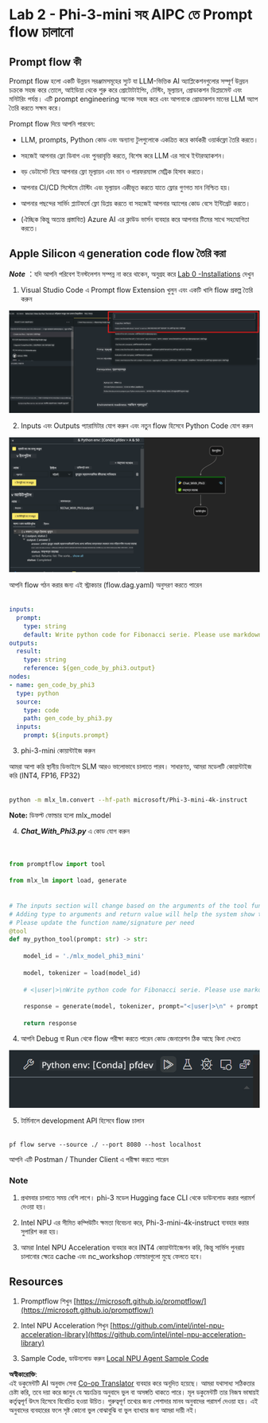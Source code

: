 <!--
CO_OP_TRANSLATOR_METADATA:
{
  "original_hash": "3dbbf568625b1ee04b354c2dc81d3248",
  "translation_date": "2025-05-09T19:37:49+00:00",
  "source_file": "md/02.Application/02.Code/Phi3/VSCodeExt/HOL/Apple/02.PromptflowWithMLX.md",
  "language_code": "bn"
}
-->
# **Lab 2 - Phi-3-mini সহ AIPC তে Prompt flow চালানো**

## **Prompt flow কী**

Prompt flow হলো একটি উন্নয়ন সরঞ্জামসমূহের স্যুট যা LLM-ভিত্তিক AI অ্যাপ্লিকেশনগুলোর সম্পূর্ণ উন্নয়ন চক্রকে সহজ করে তোলে, আইডিয়া থেকে শুরু করে প্রোটোটাইপিং, টেস্টিং, মূল্যায়ন, প্রোডাকশন ডিপ্লয়মেন্ট এবং মনিটরিং পর্যন্ত। এটি prompt engineering অনেক সহজ করে এবং আপনাকে প্রোডাকশন মানের LLM অ্যাপ তৈরি করতে সক্ষম করে।

Prompt flow দিয়ে আপনি পারবেন:

- LLM, prompts, Python কোড এবং অন্যান্য টুলগুলোকে একত্রিত করে কার্যকরী ওয়ার্কফ্লো তৈরি করতে।

- সহজেই আপনার ফ্লো ডিবাগ এবং পুনরাবৃত্তি করতে, বিশেষ করে LLM এর সাথে ইন্টারঅ্যাকশন।

- বড় ডেটাসেট নিয়ে আপনার ফ্লো মূল্যায়ন এবং মান ও পারফরম্যান্স মেট্রিক হিসাব করতে।

- আপনার CI/CD সিস্টেমে টেস্টিং এবং মূল্যায়ন একীভূত করতে যাতে ফ্লোর গুণগত মান নিশ্চিত হয়।

- আপনার পছন্দের সার্ভিং প্ল্যাটফর্মে ফ্লো ডিপ্লয় করতে বা সহজেই আপনার অ্যাপের কোড বেসে ইন্টিগ্রেট করতে।

- (ঐচ্ছিক কিন্তু অত্যন্ত প্রস্তাবিত) Azure AI এর ক্লাউড ভার্সন ব্যবহার করে আপনার টিমের সাথে সহযোগিতা করতে।



## **Apple Silicon এ generation code flow তৈরি করা**

***Note*** ：যদি আপনি পরিবেশ ইনস্টলেশন সম্পন্ন না করে থাকেন, অনুগ্রহ করে [Lab 0 -Installations](./01.Installations.md) দেখুন

1. Visual Studio Code এ Prompt flow Extension খুলুন এবং একটি খালি flow প্রকল্প তৈরি করুন

![create](../../../../../../../../../translated_images/pf_create.d6172d8277a78a7fa82cd6ff727ed44e037fa78b662f1f62d5963f36d712d229.bn.png)

2. Inputs এবং Outputs প্যারামিটার যোগ করুন এবং নতুন flow হিসেবে Python Code যোগ করুন

![flow](../../../../../../../../../translated_images/pf_flow.d5646a323fb7f444c0b98b4521057a592325c583e7ba18bc31500bc0415e9ef3.bn.png)


আপনি flow গঠন করার জন্য এই স্ট্রাকচার (flow.dag.yaml) অনুসরণ করতে পারেন

```yaml

inputs:
  prompt:
    type: string
    default: Write python code for Fibonacci serie. Please use markdown as output
outputs:
  result:
    type: string
    reference: ${gen_code_by_phi3.output}
nodes:
- name: gen_code_by_phi3
  type: python
  source:
    type: code
    path: gen_code_by_phi3.py
  inputs:
    prompt: ${inputs.prompt}


```

3. phi-3-mini কোয়ান্টাইজ করুন

আমরা আশা করি স্থানীয় ডিভাইসে SLM আরও ভালোভাবে চালাতে পারব। সাধারণত, আমরা মডেলটি কোয়ান্টাইজ করি (INT4, FP16, FP32)


```bash

python -m mlx_lm.convert --hf-path microsoft/Phi-3-mini-4k-instruct

```

**Note:** ডিফল্ট ফোল্ডার হলো mlx_model 

4. ***Chat_With_Phi3.py*** এ কোড যোগ করুন


```python


from promptflow import tool

from mlx_lm import load, generate


# The inputs section will change based on the arguments of the tool function, after you save the code
# Adding type to arguments and return value will help the system show the types properly
# Please update the function name/signature per need
@tool
def my_python_tool(prompt: str) -> str:

    model_id = './mlx_model_phi3_mini'

    model, tokenizer = load(model_id)

    # <|user|>\nWrite python code for Fibonacci serie. Please use markdown as output<|end|>\n<|assistant|>

    response = generate(model, tokenizer, prompt="<|user|>\n" + prompt  + "<|end|>\n<|assistant|>", max_tokens=2048, verbose=True)

    return response


```

4. আপনি Debug বা Run থেকে flow পরীক্ষা করতে পারেন কোড জেনারেশন ঠিক আছে কিনা দেখতে

![RUN](../../../../../../../../../translated_images/pf_run.d918637dc00f61e9bdeec37d4cc9646f77d270ac9203bcce13569f3157202b6e.bn.png)

5. টার্মিনালে development API হিসেবে flow চালান

```

pf flow serve --source ./ --port 8080 --host localhost   

```

আপনি এটি Postman / Thunder Client এ পরীক্ষা করতে পারেন


### **Note**

1. প্রথমবার চালাতে সময় বেশি লাগে। phi-3 মডেল Hugging face CLI থেকে ডাউনলোড করার পরামর্শ দেওয়া হয়।

2. Intel NPU এর সীমিত কম্পিউটিং ক্ষমতা বিবেচনা করে, Phi-3-mini-4k-instruct ব্যবহার করার সুপারিশ করা হয়।

3. আমরা Intel NPU Acceleration ব্যবহার করে INT4 কোয়ান্টাইজেশন করি, কিন্তু সার্ভিস পুনরায় চালানোর ক্ষেত্রে cache এবং nc_workshop ফোল্ডারগুলো মুছে ফেলতে হবে।



## **Resources**

1. Promptflow শিখুন [https://microsoft.github.io/promptflow/](https://microsoft.github.io/promptflow/)

2. Intel NPU Acceleration শিখুন [https://github.com/intel/intel-npu-acceleration-library](https://github.com/intel/intel-npu-acceleration-library)

3. Sample Code, ডাউনলোড করুন [Local NPU Agent Sample Code](../../../../../../../../../code/07.Lab/01/AIPC/local-npu-agent)

**অস্বীকারোক্তি**:  
এই ডকুমেন্টটি AI অনুবাদ সেবা [Co-op Translator](https://github.com/Azure/co-op-translator) ব্যবহার করে অনূদিত হয়েছে। আমরা যথাসাধ্য সঠিকতার চেষ্টা করি, তবে দয়া করে জানুন যে স্বয়ংক্রিয় অনুবাদে ভুল বা অসঙ্গতি থাকতে পারে। মূল ডকুমেন্টটি তার নিজস্ব ভাষায়ই কর্তৃত্বপূর্ণ উৎস হিসেবে বিবেচিত হওয়া উচিত। গুরুত্বপূর্ণ তথ্যের জন্য পেশাদার মানব অনুবাদের পরামর্শ দেওয়া হয়। এই অনুবাদের ব্যবহারের ফলে সৃষ্ট কোনো ভুল বোঝাবুঝি বা ভুল ব্যাখ্যার জন্য আমরা দায়ী নই।